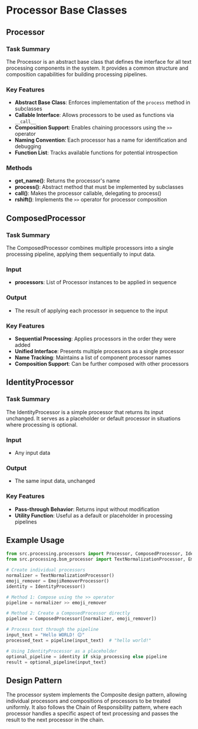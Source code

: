 # Processor Base Classes

## Processor

### Task Summary
The Processor is an abstract base class that defines the interface for all text processing components in the system. It provides a common structure and composition capabilities for building processing pipelines.

### Key Features
- **Abstract Base Class**: Enforces implementation of the `process` method in subclasses
- **Callable Interface**: Allows processors to be used as functions via `__call__`
- **Composition Support**: Enables chaining processors using the `>>` operator
- **Naming Convention**: Each processor has a name for identification and debugging
- **Function List**: Tracks available functions for potential introspection

### Methods
- **get_name()**: Returns the processor's name
- **process()**: Abstract method that must be implemented by subclasses
- **__call__()**: Makes the processor callable, delegating to process()
- **__rshift__()**: Implements the `>>` operator for processor composition

## ComposedProcessor

### Task Summary
The ComposedProcessor combines multiple processors into a single processing pipeline, applying them sequentially to input data.

### Input
- **processors**: List of Processor instances to be applied in sequence

### Output
- The result of applying each processor in sequence to the input

### Key Features
- **Sequential Processing**: Applies processors in the order they were added
- **Unified Interface**: Presents multiple processors as a single processor
- **Name Tracking**: Maintains a list of component processor names
- **Composition Support**: Can be further composed with other processors

## IdentityProcessor

### Task Summary
The IdentityProcessor is a simple processor that returns its input unchanged. It serves as a placeholder or default processor in situations where processing is optional.

### Input
- Any input data

### Output
- The same input data, unchanged

### Key Features
- **Pass-through Behavior**: Returns input without modification
- **Utility Function**: Useful as a default or placeholder in processing pipelines

## Example Usage
```python
from src.processing.processors import Processor, ComposedProcessor, IdentityProcessor
from src.processing.bsm_processor import TextNormalizationProcessor, EmojiRemoverProcessor

# Create individual processors
normalizer = TextNormalizationProcessor()
emoji_remover = EmojiRemoverProcessor()
identity = IdentityProcessor()

# Method 1: Compose using the >> operator
pipeline = normalizer >> emoji_remover

# Method 2: Create a ComposedProcessor directly
pipeline = ComposedProcessor([normalizer, emoji_remover])

# Process text through the pipeline
input_text = "Hello WORLD! 😊"
processed_text = pipeline(input_text)  # "hello world!"

# Using IdentityProcessor as a placeholder
optional_pipeline = identity if skip_processing else pipeline
result = optional_pipeline(input_text)
```

## Design Pattern
The processor system implements the Composite design pattern, allowing individual processors and compositions of processors to be treated uniformly. It also follows the Chain of Responsibility pattern, where each processor handles a specific aspect of text processing and passes the result to the next processor in the chain.
